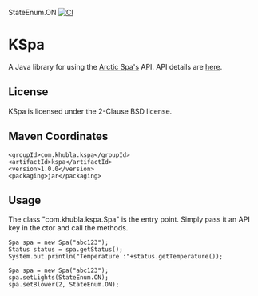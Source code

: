 StateEnum.ON
[![CI](https://github.com/teverett/kspa/actions/workflows/main.yml/badge.svg)](https://github.com/teverett/kspa/actions/workflows/main.yml)

KSpa
=============

A Java library for using the [Arctic Spa's](https://www.arcticspas.ca/) API.  API details are [here](https://api.myarcticspa.com/docs/).

License
-------------

KSpa is licensed under the 2-Clause BSD license.

Maven Coordinates
-------------

```
<groupId>com.khubla.kspa</groupId>
<artifactId>kspa</artifactId>
<version>1.0.0</version>
<packaging>jar</packaging>
```

Usage
-------------

The class "com.khubla.kspa.Spa" is the entry point. Simply pass it an API key in the ctor and call the methods.  

```
Spa spa = new Spa("abc123");
Status status = spa.getStatus();
System.out.println("Temperature :"+status.getTemperature());
```

```
Spa spa = new Spa("abc123");
spa.setLights(StateEnum.ON);
spa.setBlower(2, StateEnum.ON);
```

